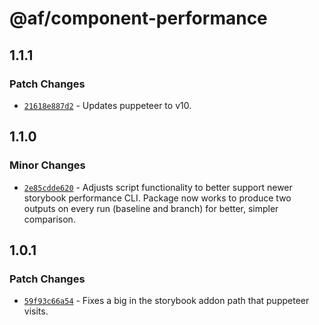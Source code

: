 # @af/component-performance

## 1.1.1

### Patch Changes

- [`21618e887d2`](https://bitbucket.org/atlassian/atlassian-frontend/commits/21618e887d2) - Updates puppeteer to v10.

## 1.1.0

### Minor Changes

- [`2e85cdde620`](https://bitbucket.org/atlassian/atlassian-frontend/commits/2e85cdde620) - Adjusts script functionality to better support newer storybook performance CLI. Package now works to produce two outputs on every run (baseline and branch) for better, simpler comparison.

## 1.0.1

### Patch Changes

- [`59f93c66a54`](https://bitbucket.org/atlassian/atlassian-frontend/commits/59f93c66a54) - Fixes a big in the storybook addon path that puppeteer visits.
